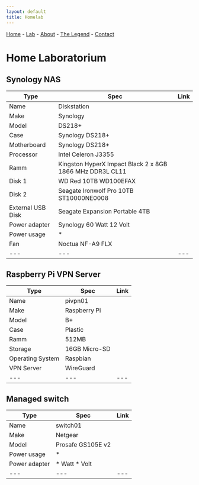 ```yaml
---
layout: default
title: Homelab
---
```


<a href="index">Home</a> -
<a href="laboratorium">Lab</a> -
<a href="about">About</a> -
<a href="legend">The Legend</a> -
<a href="contact">Contact</a>

# Home Laboratorium


## Synology NAS

Type | Spec | Link
--- | --- | ---
Name | Diskstation |
Make | Synology |
Model | DS218+ |
Case | Synology DS218+ |
Motherboard | Synology DS218+ |
Processor | Intel Celeron J3355 |
Ramm | Kingston HyperX Impact Black 2 x 8GB 1866 MHz DDR3L CL11 |
Disk 1 | WD Red 10TB WD100EFAX |
Disk 2 | Seagate Ironwolf Pro 10TB ST10000NE0008 |
External USB Disk | Seagate Expansion Portable 4TB  |
Power adapter | Synology 60 Watt 12 Volt |
Power usage | * |
Fan | Noctua NF-A9 FLX |
--- | --- | ---


## Raspberry Pi VPN Server

Type | Spec | Link
--- | --- | ---
Name | pivpn01 |
Make | Raspberry Pi |
Model | B+ |
Case | Plastic |
Ramm | 512MB |
Storage | 16GB Micro-SD |
Operating System | Raspbian |
VPN Server | WireGuard |
--- | --- | ---


## Managed switch

Type | Spec | Link
--- | --- | ---
Name | switch01 |
Make | Netgear |
Model | Prosafe GS105E v2 |
Power usage | * |
Power adapter | * Watt * Volt |
--- | --- | ---
